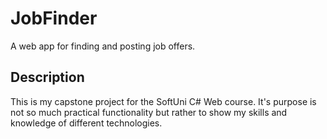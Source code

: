 # JobFinder
A web app for finding and posting job offers.

## Description
This is my capstone project for the SoftUni C# Web course. It's purpose is not so much practical functionality but rather to show my skills and knowledge of different technologies.

